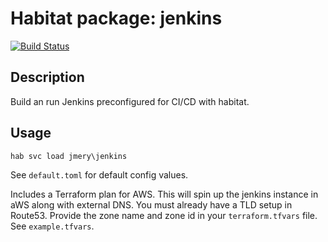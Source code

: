 # Habitat package: jenkins

[![Build Status](https://jmery-chef.visualstudio.com/Jenkins-Habitat/_apis/build/status/Jenkins-Habitat-CI?branchName=master)](https://jmery-chef.visualstudio.com/Jenkins-Habitat/_build/latest?definitionId=4?branchName=master)

## Description

Build an run Jenkins preconfigured for CI/CD with habitat.

## Usage

`hab svc load jmery\jenkins`

See `default.toml` for default config values.

Includes a Terraform plan for AWS.  This will spin up the jenkins instance in aWS along with external DNS.   You must already have a TLD setup in Route53. Provide the zone name and zone id in your `terraform.tfvars` file.  See `example.tfvars`.
